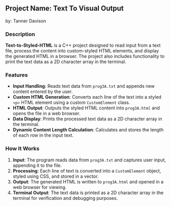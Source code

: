 ## Project Name: **Text To Visual Output**
by: Tanner Davison

### Description
**Text-to-Styled-HTML** is a C++ project designed to read input from a text file, process the content into custom-styled HTML elements, and display the generated HTML in a browser. The project also includes functionality to print the text data as a 2D character array in the terminal.

### Features
- **Input Handling**: Reads text data from `prog3A.txt` and appends new content entered by the user.
- **Custom HTML Generation**: Converts each line of the text into a styled `<p>` HTML element using a custom `CustomElement` class.
- **HTML Output**: Outputs the styled HTML content into `prog3A.html` and opens the file in a web browser.
- **Data Display**: Prints the processed text data as a 2D character array in the terminal.
- **Dynamic Content Length Calculation**: Calculates and stores the length of each row in the input text.

### How It Works
1. **Input**: The program reads data from `prog3A.txt` and captures user input, appending it to the file.
2. **Processing**: Each line of text is converted into a `CustomElement` object, styled using CSS, and stored in a vector.
3. **Output**: The generated HTML is written to `prog3A.html` and opened in a web browser for viewing.
4. **Terminal Output**: The text data is printed as a 2D character array in the terminal for verification and debugging purposes.
